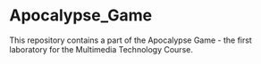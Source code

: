 # Apocalypse_Game
This repository contains a part of the Apocalypse Game - the first laboratory for the Multimedia Technology Course.
